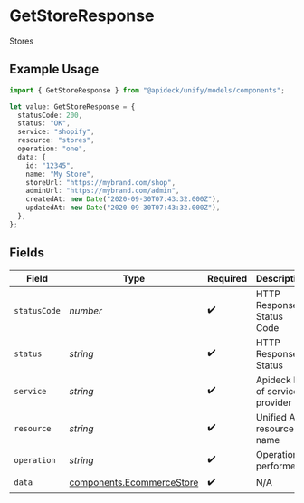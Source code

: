 # GetStoreResponse

Stores

## Example Usage

```typescript
import { GetStoreResponse } from "@apideck/unify/models/components";

let value: GetStoreResponse = {
  statusCode: 200,
  status: "OK",
  service: "shopify",
  resource: "stores",
  operation: "one",
  data: {
    id: "12345",
    name: "My Store",
    storeUrl: "https://mybrand.com/shop",
    adminUrl: "https://mybrand.com/admin",
    createdAt: new Date("2020-09-30T07:43:32.000Z"),
    updatedAt: new Date("2020-09-30T07:43:32.000Z"),
  },
};
```

## Fields

| Field                                                                  | Type                                                                   | Required                                                               | Description                                                            | Example                                                                |
| ---------------------------------------------------------------------- | ---------------------------------------------------------------------- | ---------------------------------------------------------------------- | ---------------------------------------------------------------------- | ---------------------------------------------------------------------- |
| `statusCode`                                                           | *number*                                                               | :heavy_check_mark:                                                     | HTTP Response Status Code                                              | 200                                                                    |
| `status`                                                               | *string*                                                               | :heavy_check_mark:                                                     | HTTP Response Status                                                   | OK                                                                     |
| `service`                                                              | *string*                                                               | :heavy_check_mark:                                                     | Apideck ID of service provider                                         | shopify                                                                |
| `resource`                                                             | *string*                                                               | :heavy_check_mark:                                                     | Unified API resource name                                              | stores                                                                 |
| `operation`                                                            | *string*                                                               | :heavy_check_mark:                                                     | Operation performed                                                    | one                                                                    |
| `data`                                                                 | [components.EcommerceStore](../../models/components/ecommercestore.md) | :heavy_check_mark:                                                     | N/A                                                                    |                                                                        |